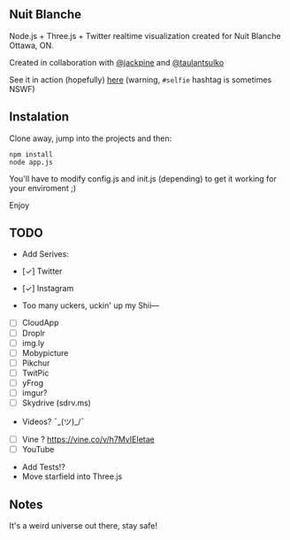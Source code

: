 ## Nuit Blanche

Node.js + Three.js + Twitter realtime visualization created for Nuit Blanche Ottawa, ON.

Created in collaboration with [@jackpine](https://twitter.com/JackpineCo) and [@taulantsulko](https://twitter.com/TaulantSulko)

See it in action (hopefully) [here](http://rmill.ca:8080/) (warning, `#selfie` hashtag is sometimes NSWF)

## Instalation

Clone away, jump into the projects and then:

```
npm install
node app.js
```

You'll have to modify config.js and init.js (depending) to get it working for your enviroment ;)

Enjoy

## TODO

* Add Serives:

* [✓] Twitter
* [✓] Instagram
* Too many uckers, uckin' up my Shii—
* [ ] CloudApp
* [ ] Droplr
* [ ] img.ly
* [ ] Mobypicture
* [ ] Pikchur
* [ ] TwitPic
* [ ] yFrog
* [ ] imgur?
* [ ] Skydrive (sdrv.ms)
* Videos? ¯\_(ツ)_/¯
* [ ] Vine ? https://vine.co/v/h7MvIEIetae
* [ ] YouTube

* Add Tests!?
* Move starfield into Three.js 

## Notes

It's a weird universe out there, stay safe!
